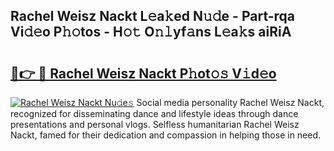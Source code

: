 ## Rachel Weisz Nackt L𝚎a𝚔ed N𝚞𝚍e - Part-rqa Vi𝚍𝚎o P𝚑𝚘tos - H𝚘𝚝 O𝚗𝚕yf𝚊ns L𝚎a𝚔s aiRiA

# <h2><a href="http://kf5l6g.oniu.top/?m=Rachel+Weisz+Nackt">🔗👉 🔴 Rachel Weisz Nackt P𝚑ot𝚘𝚜 V𝚒d𝚎o</a></h2>

[![Rachel Weisz Nackt Nu𝚍e𝚜](https://i.imgur.com/0qMVB7G.gif)](http://kf5l6g.oniu.top/?m=Rachel+Weisz+Nackt)
Social media personality Rachel Weisz Nackt, recognized for disseminating dance and lifestyle ideas through dance presentations and personal vlogs. Selfless humanitarian Rachel Weisz Nackt, famed for their dedication and compassion in helping those in need.  
